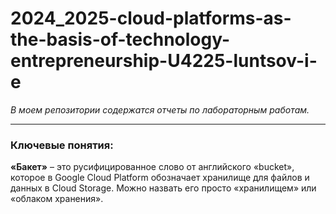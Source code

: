 # 2024_2025-cloud-platforms-as-the-basis-of-technology-entrepreneurship-U4225-luntsov-i-e

_В моем репозитории содержатся отчеты по лабораторным работам._


---
### Ключевые понятия:

**«Бакет»** – это русифицированное слово от английского «bucket», которое в Google Cloud Platform обозначает хранилище для файлов и данных в Cloud Storage. Можно назвать его просто «хранилищем» или «облаком хранения». 
